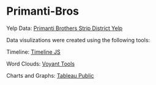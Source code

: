 # Primanti-Bros

Yelp Data:
<a href="https://www.yelp.com/biz/primanti-bros-pittsburgh-15?osq=Primanti+Bros">Primanti Brothers Strip District Yelp</a>

<p> Data visulizations were created using the following tools:</p>

Timeline:
<a href="https://timeline.knightlab.com/">Timeline JS</a>

Word Clouds:
<a href="https://voyant-tools.org/">Voyant Tools</a>

Charts and Graphs:
<a href="https://public.tableau.com/en-us/s/">Tableau Public</a>
